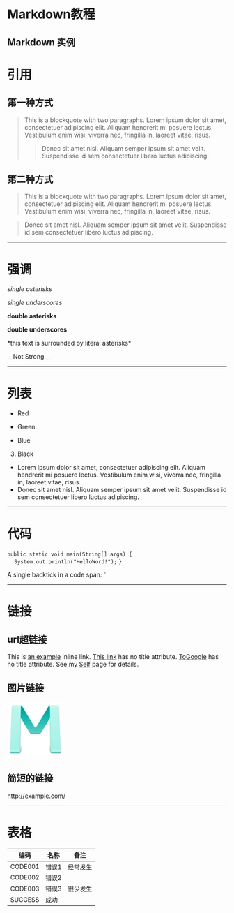Markdown教程
=======================================

Markdown 实例
---------------------------------------

# 引用
## 第一种方式
> This is a blockquote with two paragraphs. Lorem ipsum dolor sit amet,
> consectetuer adipiscing elit. Aliquam hendrerit mi posuere lectus.
> Vestibulum enim wisi, viverra nec, fringilla in, laoreet vitae, risus.
>
>> Donec sit amet nisl. Aliquam semper ipsum sit amet velit. Suspendisse
>>id sem consectetuer libero luctus adipiscing.

## 第二种方式
> This is a blockquote with two paragraphs. Lorem ipsum dolor sit amet,
consectetuer adipiscing elit. Aliquam hendrerit mi posuere lectus.
Vestibulum enim wisi, viverra nec, fringilla in, laoreet vitae, risus.

> Donec sit amet nisl. Aliquam semper ipsum sit amet velit. Suspendisse
id sem consectetuer libero luctus adipiscing.

---------------------------------------

# 强调
*single asterisks*

_single underscores_

**double asterisks**

__double underscores__

\*this text is surrounded by literal asterisks\*

\_\_Not Strong\_\_

---------------------------------------
# 列表
*   Red
+   Green
-   Blue
3.  Black
*   Lorem ipsum dolor sit amet, consectetuer adipiscing elit.
    Aliquam hendrerit mi posuere lectus. Vestibulum enim wisi,
    viverra nec, fringilla in, laoreet vitae, risus.
*  Donec sit amet nisl. Aliquam semper ipsum sit amet velit.
    Suspendisse id sem consectetuer libero luctus adipiscing.

--------------------------------------
# 代码
`public static void main(String[] args) {`
&nbsp;&nbsp;&nbsp;&nbsp;`System.out.println("HelloWord!");`
`}`

A single backtick in a code span: `` ` ``

--------------------------------------
# 链接
## url超链接
This is [an example](http://example.com/ "Title") inline link.
[This link](http://example.net/) has no title attribute.
[ToGoogle][Google] has no title attribute.
See my [Self](./Markdown.md) page for details.

## 图片链接
![an example](./images/m.jpg "Tip")

## 简短的链接
<http://example.com/>

[Google]: http://google.com/ "Google"

--------------------------------------
# 表格
编码  |名称   |备注
-|-|-
CODE001  |错误1   |经常发生
CODE002  |错误2   |
CODE003  |错误3   |很少发生
SUCCESS  |成功    |
